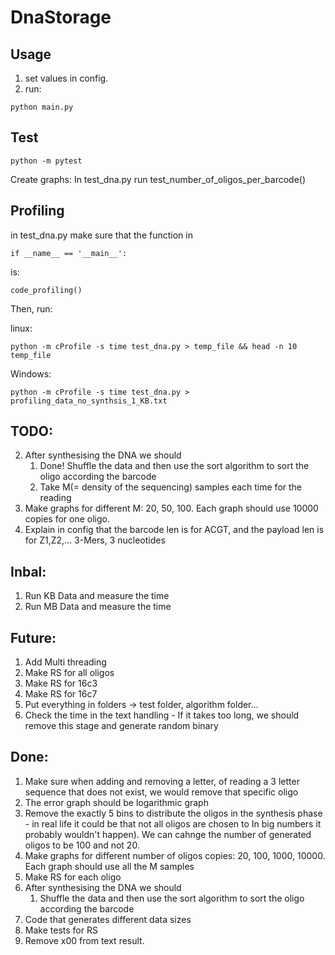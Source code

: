 # DnaStorage

## Usage

1. set values in config.
2. run:
```console
python main.py
``` 

## Test
```console
python -m pytest
```
Create graphs:
In test_dna.py run test_number_of_oligos_per_barcode()

## Profiling
in test_dna.py make sure that the function in
```console
if __name__ == '__main__':
```
is:
```console
code_profiling()
```
Then, run:

linux:
```console
python -m cProfile -s time test_dna.py > temp_file && head -n 10 temp_file
```
Windows: 
```console
python -m cProfile -s time test_dna.py > profiling_data_no_synthsis_1_KB.txt
```


## TODO:
2. After synthesising the DNA we should 
    1) Done! Shuffle the data and then use the sort algorithm to sort the oligo according the barcode
    2) Take M(= density of the sequencing) samples each time for the reading   
4. Make graphs for different M: 20, 50, 100. Each graph should use 10000 copies for one oligo.    
6. Explain in config that the barcode len is for ACGT, and the payload len is for Z1,Z2,... 3-Mers, 3 nucleotides 


## Inbal:

1. Run KB Data and measure the time
2. Run MB Data and measure the time

## Future:

1. Add Multi threading
2. Make RS for all oligos
3. Make RS for 16c3 
4. Make RS for 16c7
5. Put everything in folders -> test folder, algorithm folder...
6. Check the time in the text handling - If it takes too long, we should remove this stage and generate random binary

## Done:

1. Make sure when adding and removing a letter, of reading a 3 letter sequence that does not exist, we would remove that specific oligo
2. The error graph should be logarithmic graph
3. Remove the exactly 5 bins to distribute the oligos in the synthesis phase - in real life it could be that not all oligos are chosen to In big numbers it probably wouldn't happen). We can cahnge the number of generated oligos to be 100 and not 20.
4. Make graphs for different number of oligos copies: 20, 100, 1000, 10000. Each graph should use all the M samples
5. Make RS for each oligo
6. After synthesising the DNA we should 
    1) Shuffle the data and then use the sort algorithm to sort the oligo according the barcode
7. Code that generates different data sizes
8. Make tests for RS
7. Remove x00 from text result.

